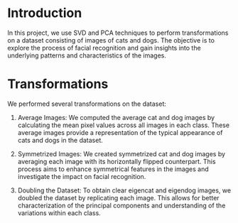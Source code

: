 # Introduction

In this project, we use SVD and PCA techniques to perform transformations on a dataset consisting of images of cats and dogs. The objective is to explore the process of facial recognition and gain insights into the underlying patterns and characteristics of the images.

# Transformations
We performed several transformations on the dataset:

1. Average Images: We computed the average cat and dog images by calculating the mean pixel values across all images in each class. These average images provide a representation of the typical appearance of cats and dogs in the dataset.

2. Symmetrized Images: We created symmetrized cat and dog images by averaging each image with its horizontally flipped counterpart. This process aims to enhance symmetrical features in the images and investigate the impact on facial recognition.

3. Doubling the Dataset: To obtain clear eigencat and eigendog images, we doubled the dataset by replicating each image. This allows for better characterization of the principal components and understanding of the variations within each class.
